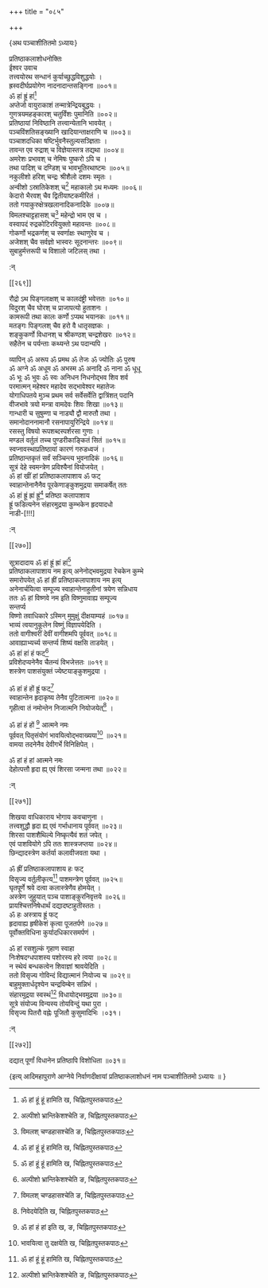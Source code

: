 +++
title = "०८५"

+++

\{अथ पञ्चाशीतितमो ऽध्यायः\}

प्रतिष्ठाकलाशोधनोक्तिः  
ईश्वर उवाच  
तत्त्वयोरथ सन्धानं कुर्याच्छुद्धविशुद्धयोः ।  
ह्रस्वदीर्घप्रयोगेण नादनादान्तसङ्गिना ॥००१॥  
ॐ हां ह्रूं हां[^१]  
अप्तेजो वायुराकाशं तन्मात्रेन्द्रियबुद्धयः ।  
गुणत्रयमहङ्कारश् चतुर्विंशः पुमानिति ॥००२॥  
प्रतिष्ठायां निविष्ठानि तत्त्वान्येतानि भावयेत्   ।  
पञ्चविंशतिसङ्ख्यानि खादियान्ताक्षराणि च ॥००३॥  
पञ्चाशदधिका षष्टिर्भुवनैस्तुल्यसञ्ज्ञिताः   ।  
तावन्त एव रुद्राश् च विज्ञेयास्तत्र तद्यथा ॥००४॥  
अमरेशः प्रभावश् च नेमिषः पुष्करो ऽपि च ।  
तथा पादिश् च दण्डिश् च भावभूतिरथाष्टमः   ॥००५॥  
नकुलीशो हरिश् चन्द्रः श्रीशैलो दशमः स्मृतः   ।  
अन्वीशो ऽस्रातिकेशश् च[^२] महाकालो ऽथ मध्यमः   ॥००६॥  
केदारो भैरवश् चैव द्वितीयाष्टकमीरितं ।  
ततो गयाकुरुक्षेत्रखलानादिकनादिके ॥००७॥  
विमलश्चाट्टहासश् च[^३] महेन्द्रो भाम एव च ।  
वस्वापदं रुद्रकोटिरवियुक्तो महावन्तः ॥००८॥  
गोकर्णो भद्रकर्णश् च स्वर्णाक्षः स्थाणुरेव च   ।  
अजेशश् चैव सर्वज्ञो भास्वरः सूदनान्तरः ॥००९॥  
सुबाहुर्मत्तरूपी च विशालो जटिलस् तथा ।  
    
:न्  
    
[^१]: ॐ हां हूं हूं हामिति ख, चिह्नितपुस्तकपाठः  
    
[^२]: अल्पीशो भ्रान्तिकेशश्चेति ङ, चिह्नितपुस्तकपाठः  
    
[^३]: विमलश् चण्डहासश्चेति ङ, चिह्नितपुस्तकपाठः  

[[२६९]]
    
रौद्रो ऽथ पिङ्गलाक्षश् च कालदंष्ट्री भवेत्ततः   ॥०१०॥  
विदुरश् चैव घोरश् च प्राजापत्यो हुताशनः ।  
कामरूपी तथा कालः कर्णो ऽप्यथ भयानकः   ॥०११॥  
मतङ्गः पिङ्गलश् चैव हरो वै धातृसज्ञकः   ।  
शङ्कुकर्णो विधानश् च श्रीकण्ठश् चन्द्रशेखरः   ॥०१२॥  
सहैतेन च पर्यन्ताः कथ्यन्ते ऽथ पदान्यपि ।  
    
व्यापिन् ॐ अरूप ॐ प्रमथ ॐ तेजः ॐ ज्योतिः ॐ पुरुष  
ॐ अग्ने ॐ अधूम ॐ अभस्म ॐ अनादि ॐ नाना ॐ धूधू  
ॐ भूः ॐ भुवः ॐ स्वः अनिधन निधनोद्भव शिव शर्व  
परमात्मन् महेश्वर महादेव सद्भावेश्वर महातेजः  
योगाधिपतये मुञ्च प्रथम सर्व सर्वेसर्वेति द्वात्रिंशत् पदानि  
वीजभावे त्रयो मन्त्रा वामदेवः शिवः शिखा   ॥०१३॥  
गान्धारी च सुषुम्णा च नाड्यौ द्वौ मारुतौ तथा   ।  
समानोदाननामानौ रसनापायुरिन्द्रिये ॥०१४॥  
रसस्तु विषयो रूपशब्दस्पर्शरसा गुणाः ।  
मण्डलं वर्तुलं तच्च पुण्डरीकाङ्कितं सितं   ॥०१५॥  
स्वप्नावस्थाप्रतिष्ठायां कारणं गरुडध्वजं   ।  
प्रतिष्ठान्तकृतं सर्वं सञ्चिन्त्य भुवनादिकं   ॥०१६॥  
सूत्रं देहे स्वमन्त्रेण प्रविश्यैनां वियोजयेत् ।  
ॐ हां खीं हां प्रतिष्ठाकलापाशाय ॐ फट्  
स्वाहान्तेनानैनैव पूरकेणाङ्कुशमुद्रया समाकर्षेत् ततः  
ॐ हां ह्रूं ह्रां ह्रूं[^१] प्रतिष्ठा कलापाशाय  
ह्रूं फडित्यनेन संहारमुद्रया कुम्भकेन हृदयादधो  
नाडी-[!!!]  
    
:न्  
    
[^१]: ॐ ह्रीं ह्रं हां हूं इति ख, चिह्नितपुस्तकपाठः  

[[२७०]]
    
सूत्रादादाय ॐ हां ह्रूं ह्रां हां[^१]  
प्रतिष्ठाकलापाशाय नम इत्य् अनेनोद्भवमुद्रया रेचकेन कुम्भे  
समारोपयेत् ॐ हां ह्रीं प्रतिष्ठाकलापाशाय नम इत्य्  
अनेनार्चयित्वा सम्पूज्य स्वाहान्तेनाहुतीनां त्रयेण सन्निधाय  
ततः ॐ हां विष्णवे नम इति विष्णुमावाह्य सम्पूज्य  
सन्तर्प्य  
विष्णो तवाधिकारे ऽस्मिन् मुमुक्षुं दीक्षयाम्यहं   ॥०१७॥  
भाव्यं त्वयानुकूलेन विष्णुं विज्ञापयेदिति ।  
ततो वागीश्वरीं देवीं वागीशमपि पूर्ववत् ॥०१८॥  
आवाह्याभ्यर्च्य सन्तर्प्य शिष्यं वक्षसि ताडयेत्   ।  
ॐ हां हां हं फट्[^२]  
प्रविशेदप्यनेनैव चैतन्यं विभजेत्ततः ॥०१९॥  
शस्त्रेण पाशसंयुक्तं ज्येष्टयाङ्कुशमुद्रया   ।  
    
ॐ हां हं हों ह्रूं फट्[^३]  
स्वाहान्तेन हृदाकृष्य तेनैव पुटितात्मना ॥०२०॥  
गृहीत्वा तं नमोन्तेन निजात्मनि नियोजयेत्[^४] ।  
    
ॐ हां हं हों [^५] आत्मने नमः  
पूर्ववत् पितृसंयोगं भावयित्वोद्भवाख्यया[^६] ॥०२१॥  
वामया तदनेनैव देवीगर्भे विनिक्षिपेत् ।  
    
ॐ हां हं हां आत्मने नमः  
देहोत्पत्तौ हृदा ह्य् एवं शिरसा जन्मना तथा ॥०२२॥  
    
:न्  
    
[^१]: ॐ हूं ह्रां हां इति ख, चिह्नितपुस्तकपाठः  
    
[^२]: ॐ हां हं हां हः फट् इति ख, ङ,  
चिह्नितपुस्तकद्वयपाठः  
    
[^३]: ॐ हां हं हां हूं फट् इति ख,  
चिह्नितपुस्तकपाठः  
    
[^४]: निवेदयेदिति ख, चिह्नितपुस्तकपाठः  
    
[^५]: ॐ हां हं हां इति ख, ङ, चिह्नितपुस्तकपाठः  
    
[^६]: भावयित्वा तु दक्षयेति ख, चिह्नितपुस्तकपाठः  

[[२७१]]
    
शिखया वाधिकाराय भोगाय कवचाणुना ।  
तत्त्वशुद्धौ हृदा ह्य् एवं गर्भाधानाय पूर्ववत्   ॥०२३॥  
शिरसा पाशशैथिल्ये निष्कृत्यैवं शतं जपेत् ।  
एवं पाशवियोगे ऽपि ततः शास्त्रजप्तया ॥०२४॥  
छिन्द्यादस्त्रेण कर्तर्या कलावीजवता यथा ।  
    
ॐ ह्रीं प्रतिष्ठाकलापाशाय हः फट्  
विसृज्य वर्तुलीकृत्य[^१] पाशमन्त्रेण पूर्ववत् ॥०२५॥  
घृतपूर्णे श्रवे दत्वा कलास्त्रेणैव होमयेत् ।  
अस्त्रेण जुहुयात् पञ्च पाशाङ्कुरनिवृत्तये ॥०२६॥  
प्रायश्चित्तनिषेधार्थं दद्यादष्टाहुतीस्ततः   ।  
ॐ हः अस्त्राय ह्रूं फट्  
हृदावाह्य हृषीकेशं कृत्वा पूजतर्पणे   ॥०२७॥  
पूर्वोक्तविधिना कुर्यादधिकारसमर्पणं ।  
    
ॐ हां रसशुल्कं गृहाण स्वाहा  
निःशेषदग्धपाशस्य पशोरस्य हरे त्वया ॥०२८॥  
न स्थेयं बन्धकत्वेन शिवाज्ञां श्रावयेदिति ।  
ततो विसृज्य गोविन्दं विद्यात्मानं नियोज्य च ॥०२९॥  
बाहुमुक्तार्धदृश्येन चन्द्रविम्बेन सन्निभं ।  
संहारमुद्रया स्वस्थं[^२] विधायोद्भवमुद्रया ॥०३०॥  
सूत्रे संयोज्य विन्यस्य तोयविन्दुं यथा पुरा ।  
विसृज्य पितरौ वह्नेः पूजितौ कुसुमादिभिः ।०३१।  
    
:न्  
    
[^१]: वर्धनीकृत्येति ख, चिह्नितपुस्तकपाठः  
    
[^२]: संहारमद्रयात्मस्थं इति ख, चिह्नितपुस्तकपाठः  

[[२७२]]
    
दद्यात् पूर्णां विधानेन प्रतिष्ठापि विशोधिता   ॥०३१॥  
    
\{इत्य् आदिमहापुराणे आग्नेये निर्वाणदीक्षायां प्रतिष्ठाकलाशोधनं नाम पञ्चाशीतितमो ऽध्यायः ॥  }
    